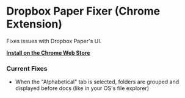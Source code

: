 # Dropbox Paper Fixer (Chrome Extension)

Fixes issues with Dropbox Paper's UI.

[**Install on the Chrome Web Store**](https://chrome.google.com/webstore/detail/dropbox-paper-fixer/bjgfaaicjoomjclngkpidpjppdojhjjj)

### Current Fixes

+ When the "Alphabetical" tab is selected, folders are grouped and displayed before docs (like in your OS's file explorer)
